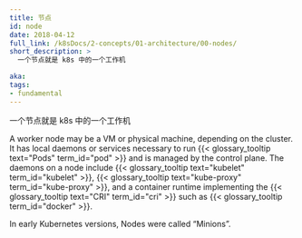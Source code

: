 ```yaml
---
title: 节点
id: node
date: 2018-04-12
full_link: /k8sDocs/2-concepts/01-architecture/00-nodes/
short_description: >
  一个节点就是 k8s 中的一个工作机

aka:
tags:
- fundamental
---
```

<!--
title: Node
id: node
date: 2018-04-12
full_link: /docs/concepts/architecture/nodes/
short_description: >
  A node is a worker machine in Kubernetes.
 -->
一个节点就是 k8s 中的一个工作机
<!--more-->

A worker node may be a VM or physical machine, depending on the cluster. It has local daemons or services necessary to run {{< glossary_tooltip text="Pods" term_id="pod" >}} and is managed by the control plane. The daemons on a node include {{< glossary_tooltip text="kubelet" term_id="kubelet" >}}, {{< glossary_tooltip text="kube-proxy" term_id="kube-proxy" >}}, and a container runtime implementing the {{< glossary_tooltip text="CRI" term_id="cri" >}} such as {{< glossary_tooltip term_id="docker" >}}.

In early Kubernetes versions, Nodes were called “Minions”.
